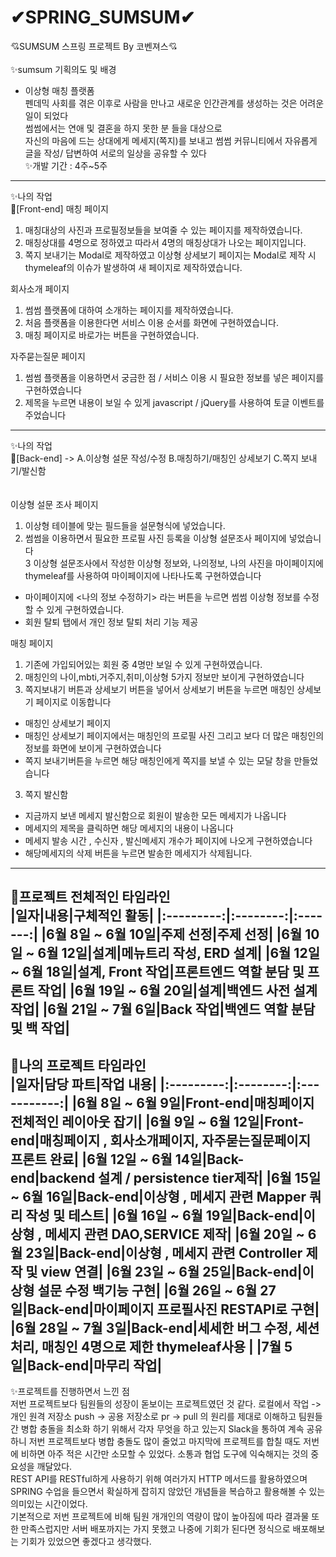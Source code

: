 # ✔SPRING_SUMSUM✔ 
💘SUMSUM 스프링 프로젝트 By 코벤져스💘
<br><br>
✨sumsum 기획의도 및 배경
- 이상형 매칭 플랫폼 <br>
펜데믹 사회를 겪은 이후로 사람을 만나고 새로운 인간관계를 생성하는 것은 어려운 일이 되었다<br>
썸썸에서는 연애 및 결혼을 하지 못한 분 들을 대상으로<br>
자신의 마음에 드는 상대에게 메세지(쪽지)를 보내고 썸썸 커뮤니티에서 자유롭게 글을 작성/ 답변하여 서로의 일상을 공유할 수 있다 <br>
✨개발 기간 : 4주~5주 <br>
----------------------------------------------------------------------------------------------------------------------
✨나의 작업<br>
🎈[Front-end]
매칭 페이지<br>
1. 매칭대상의 사진과 프로필정보들을 보여줄 수 있는 페이지를 제작하였습니다.<br>
2. 매칭상대를 4명으로 정하였고 따라서 4명의 매칭상대가 나오는 페이지입니다.<br>
3. 쪽지 보내기는 Modal로 제작하였고 이상형 상세보기 페이지는 Modal로 제작 시 thymeleaf의 이슈가 발생하여 새 페이지로 제작하였습니다.<br>

회사소개 페이지<br>
1. 썸썸 플랫폼에 대하여 소개하는 페이지를 제작하였습니다.<br>
2. 처음 플랫폼을 이용한다면 서비스 이용 순서를 화면에 구현하였습니다.<br>
3. 매칭 페이지로 바로가는 버튼을 구현하였습니다.<br>


자주묻는질문 페이지<br>
1. 썸썸 플랫폼을 이용하면서 궁금한 점 / 서비스 이용 시 필요한 정보를 넣은 페이지를 구현하였습니다 <br>
2. 제목을 누르면 내용이 보일 수 있게 javascript / jQuery를 사용하여 토글 이벤트를 주었습니다<br>
-----------------------------------------------------------------------------------------------
✨나의 작업<br>
🎈[Back-end] -> A.이상형 설문 작성/수정 B.매칭하기/매칭인 상세보기 C.쪽지 보내기/발신함<br><br><br>
이상형 설문 조사 페이지 <br>
1. 이상형 테이블에 맞는 필드들을 설문형식에 넣었습니다.<br>
2. 썸썸을 이용하면서 필요한 프로필 사진 등록을 이상형 설문조사 페이지에 넣었습니다 <br>
3  이상형 설문조사에서 작성한 이상형 정보와, 나의정보, 나의 사진을 마이페이지에 thymeleaf를 사용하여 마이페이지에 나타나도록 구현하였습니다 <br>
- 마이페이지에 <나의 정보 수정하기> 라는 버튼을 누르면 썸썸 이상형 정보를 수정 할 수 있게 구현하였습니다. <br>
- 회원 탈퇴 탭에서 개인 정보 탈퇴 처리 기능 제공<br>

매칭 페이지 <br>
1. 기존에 가입되어있는 회원 중 4명만 보일 수 있게 구현하였습니다.<br>
2. 매칭인의 나이,mbti,거주지,취미,이상형 5가지 정보만 보이게 구현하였습니다<br>
3. 쪽지보내기 버튼과 상세보기 버튼을 넣어서 상세보기 버튼을 누르면 매칭인 상세보기 페이지로 이동합니다 <br>
-  매칭인 상세보기 페이지<br>
-  매칭인 상세보기 페이지에서는 매칭인의 프로필 사진 그리고 보다 더 많은 매칭인의 정보를 화면에 보이게 구현하였습니다<br>
-  쪽지 보내기버튼을 누르면 해당 매칭인에게 쪽지를 보낼 수 있는 모달 창을 만들었습니다<br>

3. 쪽지 발신함<br>
- 지금까지 보낸 메세지 발신함으로 회원이 발송한 모든 메세지가 나옵니다<br>
- 메세지의 제목을 클릭하면 해당 메세지의 내용이 나옵니다<br>
- 메세지 발송 시간 , 수신자 , 발신메세지 개수가 페이지에 나오게 구현하였습니다<br>
- 해당메세지의 삭제 버튼을 누르면 발송한 메세지가 삭제됩니다.<br>

------------------------------------------------------------------------------------------------------------------------------------------------------------
🎈프로젝트 전체적인 타임라인 <br>
|일자|내용|구체적인 활동|
|:---------:|:--------:|:-------:|
|6월 8일 ~ 6월 10일|주제 선정|주제 선정|
|6월 10일 ~ 6월 12일|설계|메뉴트리 작성, ERD 설계|
|6월 12일 ~ 6월 18일|설계, Front 작업|프론트엔드 역할 분담 및 프론트 작업|
|6월 19일 ~ 6월 20일|설계|백엔드 사전 설계 작업|
|6월 21일 ~ 7월 6일|Back 작업|백엔드 역할 분담 및 백 작업|
-------------------------------------------------------------------------------------------------------------------------------------------------------------
🎈나의 프로젝트 타임라인<br>
|일자|담당 파트|작업 내용|
|:---------:|:--------:|:-----------:|
|6월 8일 ~ 6월 9일|Front-end|매칭페이지 전체적인 레이아웃 잡기|
|6월 9일 ~ 6월 12일|Front-end|매칭페이지 , 회사소개페이지, 자주묻는질문페이지 프론트 완료|
|6월 12일 ~ 6월 14일|Back-end|backend 설계 / persistence tier제작|
|6월 15일 ~ 6월 16일|Back-end|이상형 , 메세지 관련 Mapper 쿼리 작성 및 테스트|
|6월 16일 ~ 6월 19일|Back-end|이상형 , 메세지 관련  DAO,SERVICE 제작|
|6월 20일 ~ 6월 23일|Back-end|이상형 , 메세지 관련 Controller 제작 및 view 연결|
|6월 23일 ~ 6월 25일|Back-end|이상형 설문 수정 백기능 구현|
|6월 26일 ~ 6월 27일|Back-end|마이페이지 프로필사진 RESTAPI로 구현|
|6월 28일 ~ 7월 3일|Back-end|세세한 버그 수정, 세션 처리, 매칭인 4명으로 제한 thymeleaf사용 |
|7월 5일|Back-end|마무리 작업|
-------------------------------------------------------------------------------------
✨프로젝트를 진행하면서 느낀 점<br>
저번 프로젝트보다 팀원들의 성장이 돋보이는 프로젝트였던 것 같다. 로컬에서 작업 -> 개인 원격 저장소 push -> 공용 저장소로 pr -> pull 의 원리를 제대로 이해하고 팀원들 간 병합 충돌을 최소화 하기 위해서 각자 무엇을 하고 있는지 Slack을 통하여 계속 공유하니 저번 프로젝트보다 병합 충돌도 많이 줄었고 마지막에 프로젝트를 합칠 때도 저번에 비하면 아주 적은 시간만 소모할 수 있었다. 소통과 협업 도구에 익숙해지는 것의 중요성을 깨달았다. <br>
REST API를 RESTful하게 사용하기 위해 여러가지 HTTP 메서드를 활용하였으며 SPRING 수업을 들으면서 확실하게 잡히지 않았던 개념들을 복습하고 활용해볼 수 있는 의미있는 시간이었다. <br>
기본적으로 저번 프로젝트에 비해 팀원 개개인의 역량이 많이 높아짐에 따라 결과물 또한 만족스럽지만 서버 배포까지는 가지 못했고 나중에 기회가 된다면 정식으로 배포해보는 기회가 있었으면 좋겠다고 생각했다. 
